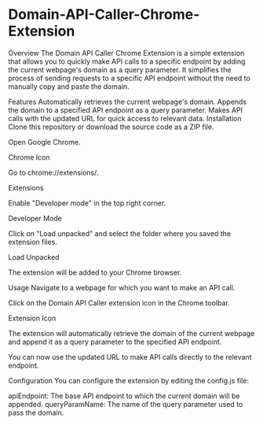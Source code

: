 # Domain-API-Caller-Chrome-Extension
Overview
The Domain API Caller Chrome Extension is a simple extension that allows you to quickly make API calls to a specific endpoint by adding the current webpage's domain as a query parameter. It simplifies the process of sending requests to a specific API endpoint without the need to manually copy and paste the domain.

Features
Automatically retrieves the current webpage's domain.
Appends the domain to a specified API endpoint as a query parameter.
Makes API calls with the updated URL for quick access to relevant data.
Installation
Clone this repository or download the source code as a ZIP file.

Open Google Chrome.

Chrome Icon

Go to chrome://extensions/.

Extensions

Enable "Developer mode" in the top right corner.

Developer Mode

Click on "Load unpacked" and select the folder where you saved the extension files.

Load Unpacked

The extension will be added to your Chrome browser.

Usage
Navigate to a webpage for which you want to make an API call.

Click on the Domain API Caller extension icon in the Chrome toolbar.

Extension Icon

The extension will automatically retrieve the domain of the current webpage and append it as a query parameter to the specified API endpoint.

You can now use the updated URL to make API calls directly to the relevant endpoint.

Configuration
You can configure the extension by editing the config.js file:

apiEndpoint: The base API endpoint to which the current domain will be appended.
queryParamName: The name of the query parameter used to pass the domain.

